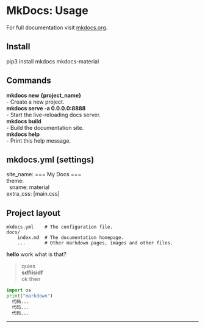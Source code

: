 # MkDocs: Usage

For full documentation visit [mkdocs.org](https://mkdocs.org).

## Install
  pip3 install mkdocs mkdocs-material

## Commands
**mkdocs new {project_name}**  
  \- Create a new project.  
**mkdocs serve -a 0.0.0.0:8888**  
  \- Start the live-reloading docs server.  
**mkdocs build**  
  \- Build the documentation site.  
**mkdocs help**  
  \- Print this help message.  

## mkdocs.yml (settings)

> 
site_name: === My Docs ===  
theme:  
&nbsp;&nbsp;sname: material  
extra_css: [main.css]  

## Project layout

    mkdocs.yml    # The configuration file.
    docs/
        index.md  # The documentation homepage.
        ...       # Other markdown pages, images and other files.

**hello** work what is that?
>quies  
**sdfiisidf**  
ok then

```python
import os
print("markdown")
  代码...  
  代码...  
  代码...  
```

************
